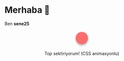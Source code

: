 <h1>Merhaba 👋</h1>  
<p>Ben <strong>sene25</strong></p>


<style>
@keyframes bounce {
  0%, 100% { transform: translateY(0); }
  50% { transform: translateY(-50px); }
}

.ball {
  width: 40px;
  height: 40px;
  background: #ff6b6b;
  border-radius: 50%;
  animation: bounce 2s infinite;
  margin: 20px auto;
  box-shadow: 0 4px 6px rgba(0,0,0,0.3);
}
</style>

<div class="ball"></div>
<p style="text-align:center;">Top sektiriyorum! (CSS animasyonlu)</p>

